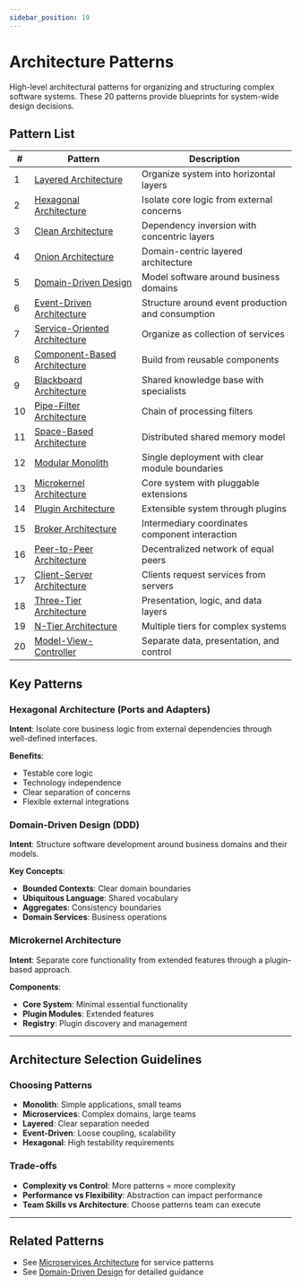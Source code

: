```yaml
---
sidebar_position: 19
---
```


# Architecture Patterns

High-level architectural patterns for organizing and structuring complex software systems. These 20 patterns provide blueprints for system-wide design decisions.

## Pattern List

| # | Pattern | Description |
|---|---------|-------------|
| 1 | [Layered Architecture](#layered-architecture) | Organize system into horizontal layers |
| 2 | [Hexagonal Architecture](#hexagonal-architecture) | Isolate core logic from external concerns |
| 3 | [Clean Architecture](#clean-architecture) | Dependency inversion with concentric layers |
| 4 | [Onion Architecture](#onion-architecture) | Domain-centric layered architecture |
| 5 | [Domain-Driven Design](#domain-driven-design) | Model software around business domains |
| 6 | [Event-Driven Architecture](#event-driven-architecture-arch) | Structure around event production and consumption |
| 7 | [Service-Oriented Architecture](#service-oriented-architecture) | Organize as collection of services |
| 8 | [Component-Based Architecture](#component-based-architecture) | Build from reusable components |
| 9 | [Blackboard Architecture](#blackboard-architecture) | Shared knowledge base with specialists |
| 10 | [Pipe-Filter Architecture](#pipe-filter-architecture) | Chain of processing filters |
| 11 | [Space-Based Architecture](#space-based-architecture) | Distributed shared memory model |
| 12 | [Modular Monolith](#modular-monolith) | Single deployment with clear module boundaries |
| 13 | [Microkernel Architecture](#microkernel-architecture) | Core system with pluggable extensions |
| 14 | [Plugin Architecture](#plugin-architecture) | Extensible system through plugins |
| 15 | [Broker Architecture](#broker-architecture) | Intermediary coordinates component interaction |
| 16 | [Peer-to-Peer Architecture](#peer-to-peer-architecture) | Decentralized network of equal peers |
| 17 | [Client-Server Architecture](#client-server-architecture) | Clients request services from servers |
| 18 | [Three-Tier Architecture](#three-tier-architecture) | Presentation, logic, and data layers |
| 19 | [N-Tier Architecture](#n-tier-architecture) | Multiple tiers for complex systems |
| 20 | [Model-View-Controller](#model-view-controller) | Separate data, presentation, and control |

## Key Patterns

### Hexagonal Architecture (Ports and Adapters)
**Intent**: Isolate core business logic from external dependencies through well-defined interfaces.

**Benefits**:
- Testable core logic
- Technology independence
- Clear separation of concerns
- Flexible external integrations

### Domain-Driven Design (DDD)
**Intent**: Structure software development around business domains and their models.

**Key Concepts**:
- **Bounded Contexts**: Clear domain boundaries
- **Ubiquitous Language**: Shared vocabulary
- **Aggregates**: Consistency boundaries
- **Domain Services**: Business operations

### Microkernel Architecture
**Intent**: Separate core functionality from extended features through a plugin-based approach.

**Components**:
- **Core System**: Minimal essential functionality
- **Plugin Modules**: Extended features
- **Registry**: Plugin discovery and management

---

## Architecture Selection Guidelines

### Choosing Patterns
- **Monolith**: Simple applications, small teams
- **Microservices**: Complex domains, large teams
- **Layered**: Clear separation needed
- **Event-Driven**: Loose coupling, scalability
- **Hexagonal**: High testability requirements

### Trade-offs
- **Complexity vs Control**: More patterns = more complexity
- **Performance vs Flexibility**: Abstraction can impact performance
- **Team Skills vs Architecture**: Choose patterns team can execute

---

## Related Patterns
- See [Microservices Architecture](./microservices-architecture.md) for service patterns
- See [Domain-Driven Design](https://martinfowler.com/bliki/DomainDrivenDesign.html) for detailed guidance 